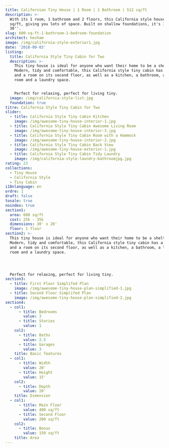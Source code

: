 ```yaml
---
title: Californian Tiny House | 1 Room | 1 Bathroom | 512 sq/ft
description: >-
  With its 1 room, 1 bathroom and 2 floors, this California style house is 600
  sq/ft, giving you lots of space. Built on shallow foundations, it's 13'' by
  30''.
slug: 600-sq-ft-1-bathroom-1-bedroom-foundation
architect: hesham
image: /img/california-style-exterior1.jpg
date: '2018-09-03'
listing:
  title: California Style Tiny Cabin for Two
  description: >-
    This tiny house is ideal for anyone who want their home to be a shelter.
    Modern, tidy and comfortable, this California style tiny cabin has a hammock
    and a room on its second floor, as well as a kitchen, a bathroom, a living
    room and a laundry space. 


    Perfect for relaxing, perfect for living tiny.
  image: /img/california-style-list.jpg
  foundation: true
titre: California Style Tiny Cabin for Two
slider:
  - title: California Style Tiny Cabin Kitchen
    image: /img/awesome-tiny-house-interior-1.jpg
  - title: California Style Tiny Cabin Awesome Living Room
    image: /img/awesome-tiny-house-interior-3.jpg
  - title: California Style Tiny Cabin Room with a Hammock
    image: /img/awesome-tiny-house-interior-2.jpg
  - title: California Style Tiny Cabin Back View
    image: /img/awesome-tiny-house-exterior-1.jpg
  - title: California Style Tiny Cabin Tidy Laundry
    image: /img/california-style-laundry-bathroomjpg.jpg
rating: 23
collections:
  - Tiny House
  - California Style
  - Tiny Cabin
i18nlanguage: en
ordre: 1
draft: false
tosale: true
noindex: true
section1:
  area: 600 sq/ft
  cost: 25k - 35k
  dimensions: 30' x 20'
  floor: 1 floor
section2: >-
  This tiny house is ideal for anyone who want their home to be a shelter.
  Modern, tidy and comfortable, this California style tiny cabin has a hammock
  and a room on its second floor, as well as a kitchen, a bathroom, a living
  room and a laundry space. 




  Perfect for relaxing, perfect for living tiny.
section3:
  - title: First Floor Simplifed Plan
    image: /img/awesome-tiny-house-plan-simplified-1.jpg
  - title: Second Floor Simplifed Plan
    image: /img/awesome-tiny-house-plan-simplified-2.jpg
section4:
  - col1:
      - title: Bedrooms
        value: 3
      - title: Stories
        value: 1
    col2:
      - title: Baths
        value: 2.5
      - title: Garages
        value: 3
    title: Basic features
  - col1:
      - title: Width
        value: 20'
      - title: Height
        value: 15'
    col2:
      - title: Depth
        value: 20'
    title: Dimension
  - col1:
      - title: Main Floor
        value: 400 sq/ft
      - title: Second Floor
        value: 200 sq/ft
    col2:
      - title: Bonus
        value: 150 sq/ft
    title: Area
---
```


